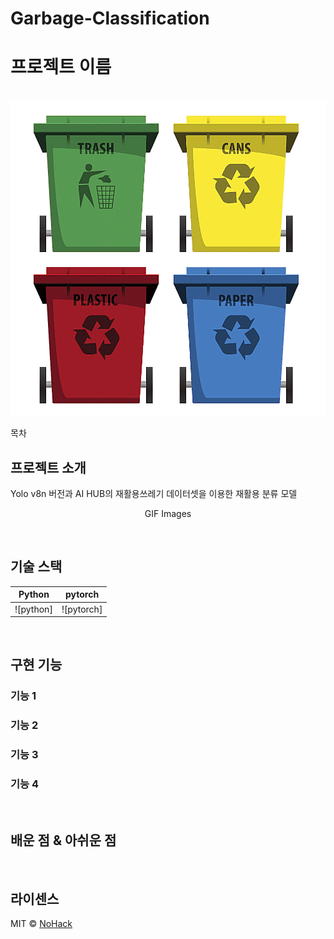 # Garbage-Classification

# 프로젝트 이름

<p align="center">
  <br>
  <img src="./images/github_main_images.png">
  <br>
</p>

목차

## 프로젝트 소개

<p align="justify">
Yolo v8n 버전과 AI HUB의 재활용쓰레기 데이터셋을 이용한 재활용 분류 모델
</p>

<p align="center">
GIF Images
</p>

<br>

## 기술 스택

| Python | pytorch |
| :--------: | :--------: |
|   ![python]    |   ![pytorch]    |

<br>

## 구현 기능

### 기능 1

### 기능 2

### 기능 3

### 기능 4

<br>

## 배운 점 & 아쉬운 점

<p align="justify">

</p>

<br>

## 라이센스

MIT &copy; [NoHack](mailto:lbjp114@gmail.com)

<!-- Stack Icon Refernces -->
